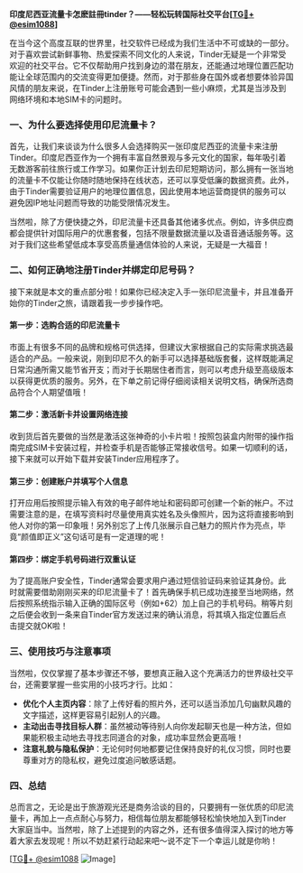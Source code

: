 **印度尼西亚流量卡怎麽註冊tinder？——轻松玩转国际社交平台[[TG💪+ @esim1088](https://t.me/s/esim1088)]**

在当今这个高度互联的世界里，社交软件已经成为我们生活中不可或缺的一部分。对于喜欢尝试新鲜事物、热爱探索不同文化的人来说，Tinder无疑是一个非常受欢迎的社交平台。它不仅帮助用户找到身边的潜在朋友，还能通过地理位置匹配功能让全球范围内的交流变得更加便捷。然而，对于那些身在国外或者想要体验异国风情的朋友来说，在Tinder上注册账号可能会遇到一些小麻烦，尤其是当涉及到网络环境和本地SIM卡的问题时。

### 一、为什么要选择使用印尼流量卡？

首先，让我们来谈谈为什么很多人会选择购买一张印度尼西亚的流量卡来注册Tinder。印度尼西亚作为一个拥有丰富自然景观与多元文化的国家，每年吸引着无数游客前往旅行或工作学习。如果你正计划去印尼短期访问，那么拥有一张当地的流量卡不仅能让你随时随地保持在线状态，还可以享受低廉的数据资费。此外，由于Tinder需要验证用户的地理位置信息，因此使用本地运营商提供的服务可以避免因IP地址问题而导致的功能受限情况发生。

当然啦，除了方便快捷之外，印尼流量卡还具备其他诸多优点。例如，许多供应商都会提供针对国际用户的优惠套餐，包括不限量数据流量以及语音通话服务等。这对于我们这些希望低成本享受高质量通信体验的人来说，无疑是一大福音！

### 二、如何正确地注册Tinder并绑定印尼号码？

接下来就是本文的重点部分啦！如果你已经决定入手一张印尼流量卡，并且准备开始你的Tinder之旅，请跟着我一步步操作吧。

#### 第一步：选购合适的印尼流量卡
市面上有很多不同的品牌和规格可供选择，但建议大家根据自己的实际需求挑选最适合的产品。一般来说，刚到印尼不久的新手可以选择基础版套餐，这样既能满足日常沟通所需又能节省开支；而对于长期居住者而言，则可以考虑升级至高级版本以获得更优质的服务。另外，在下单之前记得仔细阅读相关说明文档，确保所选商品符合个人期望值哦！

#### 第二步：激活新卡并设置网络连接
收到货后首先要做的当然是激活这张神奇的小卡片啦！按照包装盒内附带的操作指南完成SIM卡安装过程，并检查手机是否能够正常接收信号。如果一切顺利的话，接下来就可以开始下载并安装Tinder应用程序了。

#### 第三步：创建账户并填写个人信息
打开应用后按照提示输入有效的电子邮件地址和密码即可创建一个新的帐户。不过需要注意的是，在填写资料时尽量使用真实姓名及头像照片，因为这将直接影响到他人对你的第一印象哦！另外别忘了上传几张展示自己魅力的照片作为亮点，毕竟“颜值即正义”这句话可是有一定道理的呢！

#### 第四步：绑定手机号码进行双重认证
为了提高账户安全性，Tinder通常会要求用户通过短信验证码来验证其身份。此时就需要借助刚刚买来的印尼流量卡了！首先确保手机已成功连接至当地网络，然后按照系统指示输入正确的国际区号（例如+62）加上自己的手机号码。稍等片刻之后便会收到一条来自Tinder官方发送过来的确认消息，将其填入指定位置后点击提交就OK啦！

### 三、使用技巧与注意事项

当然啦，仅仅掌握了基本步骤还不够，要想真正融入这个充满活力的世界级社交平台，还需要掌握一些实用的小技巧才行。比如：

- **优化个人主页内容**：除了上传好看的照片外，还可以适当添加几句幽默风趣的文字描述，这样更容易引起别人的兴趣。
- **主动出击寻找目标人群**：虽然被动等待别人向你发起聊天也是一种方法，但如果能积极主动地去寻找志同道合的对象，成功率显然会更高哦！
- **注意礼貌与隐私保护**：无论何时何地都要记住保持良好的礼仪习惯，同时也要尊重对方的隐私权，避免过度追问敏感话题。

### 四、总结

总而言之，无论是出于旅游观光还是商务洽谈的目的，只要拥有一张优质的印尼流量卡，再加上一点点耐心与努力，相信每位朋友都能够轻松愉快地加入到Tinder大家庭当中。当然啦，除了上述提到的内容之外，还有很多值得深入探讨的地方等着大家去发现呢！所以不妨赶紧行动起来吧～说不定下一个幸运儿就是你哟！

[[TG💪+ @esim1088](https://t.me/s/esim1088) ![Image](https://i.postimg.cc/4NQfJmqS/Snipaste-2025-05-13-00-14-12.png)]